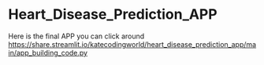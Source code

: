 # Heart_Disease_Prediction_APP
Here is the final APP you can click around
https://share.streamlit.io/katecodingworld/heart_disease_prediction_app/main/app_building_code.py
